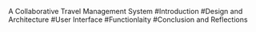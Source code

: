 A Collaborative Travel Management System
#Introduction
#Design and Architecture
#User Interface
#Functionlaity
#Conclusion and Reflections
